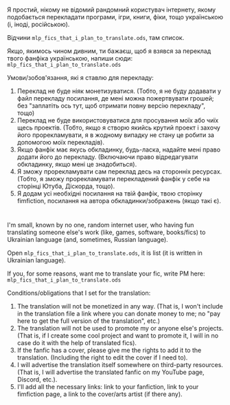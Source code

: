 #
Я простий, нікому не відомий рандомний користувач інтернету, якому подобається перекладати програми, ігри, книги, фіки, тощо українською (і, іноді, російською).

Відчини `mlp_fics_that_i_plan_to_translate.ods`, там список.

Якщо, якимось чином дивним, ти бажаєш, щоб я взявся за переклад твого фанфіка українською, напиши сюди:
 `mlp_fics_that_i_plan_to_translate.ods`

Умови/зобов'язання, які я ставлю для перекладу:
1. Переклад не буде ніяк монетизуватися. (Тобто, я не буду додавати у файл перекладу посилання, де мені можна пожертвувати грошей; без "заплатіть ось тут, щоб отримати повну версію перекладу", тощо)
2. Переклад не буде використовуватися для просування моїх або чиїх щесь проектів. (Тобто, якщо я створю якийсь крутий проект і захочу його прорекламувати, я в жодному випадку не стану це робити за допомогою моїх перекладів).
3. Якщо фанфік має якусь обкладинку, будь-ласка, надайте мені право додати його до перекладу. (Включаючи право відредагувати обкладинку, якщо мені це знадобиться).
4. Я зможу прорекламувати сам переклад десь на сторонніх ресурсах. (Тобто, я зможу прорекламувати перекладений фанфік у себе на сторінці Ютуба, Діскорда, тощо).
5. Я додам усі необхідні посилання на твій фанфік, твою сторінку fimfiction, посилання на автора обкладинки/зображень (якщо такі є).
#
I'm small, known by no one, random internet user, who having fun translating someone else's work (like, games, software, books/fics) to Ukrainian language (and, sometimes, Russian language).

Open  `mlp_fics_that_i_plan_to_translate.ods`, it is list (it is written in Ukrainian language).

If you, for some reasons, want me to translate your fic, write PM here:
 `mlp_fics_that_i_plan_to_translate.ods`

Conditions/obligations that I set for the translation:
1. The translation will not be monetized in any way. (That is, I won't include in the translation file a link where you can donate money to me; no "pay here to get the full version of the translation", etc.)
2. The translation will not be used to promote my or anyone else's projects. (That is, if I create some cool project and want to promote it, I will in no case do it with the help of translated fics).
3. If the fanfic has a cover, please give me the rights to add it to the translation. (Including the right to edit the cover if I need to).
4. I will advertise the translation itself somewhere on third-party resources. (That is, I will advertise the translated fanfic on my YouTube page, Discord, etc.).
5. I'll add all the necessary links: link to your fanfiction, link to your fimfiction page, a link to the cover/arts artist (if there any).
